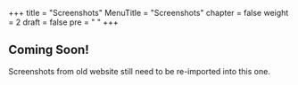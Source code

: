 +++
title = "Screenshots"
MenuTitle = "Screenshots"
chapter = false
weight = 2
draft = false
pre = "<i class='fa fa-image'></i>	"
+++

## Coming Soon!
Screenshots from old website still need to be re-imported into this one.
